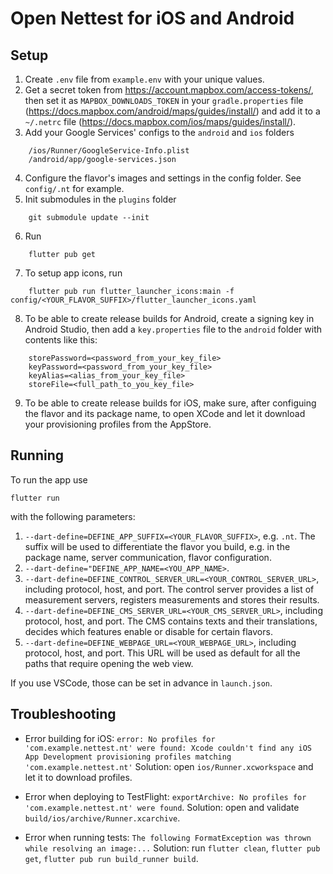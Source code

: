 # Open Nettest for iOS and Android

## Setup

1. Create `.env` file from `example.env` with your unique values.
2. Get a secret token from https://account.mapbox.com/access-tokens/, then set it as `MAPBOX_DOWNLOADS_TOKEN` in your `gradle.properties` file (https://docs.mapbox.com/android/maps/guides/install/) and add it to a `~/.netrc` file (https://docs.mapbox.com/ios/maps/guides/install/).
3. Add your Google Services' configs to the `android` and `ios` folders
```
    /ios/Runner/GoogleService-Info.plist
    /android/app/google-services.json
```
4. Configure the flavor's images and settings in the config folder. See `config/.nt` for example.
5. Init submodules in the `plugins` folder
```
    git submodule update --init
```
6. Run
```
    flutter pub get
```
7. To setup app icons, run
```
    flutter pub run flutter_launcher_icons:main -f config/<YOUR_FLAVOR_SUFFIX>/flutter_launcher_icons.yaml
```
8. To be able to create release builds for Android, create a signing key in Android Studio, then add a `key.properties` file to the `android` folder with contents like this:
```
    storePassword=<password_from_your_key_file>
    keyPassword=<password_from_your_key_file>
    keyAlias=<alias_from_your_key_file>
    storeFile=<full_path_to_you_key_file>
```
9. To be able to create release builds for iOS, make sure, after configuing the flavor and its package name, to open XCode and let it download your provisioning profiles from the AppStore.

## Running

To run the app use

    flutter run

with the following parameters:

1. `--dart-define=DEFINE_APP_SUFFIX=<YOUR_FLAVOR_SUFFIX>`, e.g. `.nt`. The suffix will be used to differentiate the flavor you build, e.g. in the package name, server communication, flavor configuration.
2. `--dart-define="DEFINE_APP_NAME=<YOU_APP_NAME>`.
3. `--dart-define=DEFINE_CONTROL_SERVER_URL=<YOUR_CONTROL_SERVER_URL>`, including protocol, host, and port. The control server provides a list of measurement servers, registers measurements and stores their results.
4. `--dart-define=DEFINE_CMS_SERVER_URL=<YOUR_CMS_SERVER_URL>`, including protocol, host, and port. The CMS contains texts and their translations, decides which features enable or disable for certain flavors.
5. `--dart-define=DEFINE_WEBPAGE_URL=<YOUR_WEBPAGE_URL>`, including protocol, host, and port. This URL will be used as default for all the paths that require opening the web view.

If you use VSCode, those can be set in advance in `launch.json`.

## Troubleshooting

* Error building for iOS: `error: No profiles for 'com.example.nettest.nt' were found: Xcode couldn't find any iOS App Development provisioning profiles matching 'com.example.nettest.nt'`
    Solution: open `ios/Runner.xcworkspace` and let it to download profiles.

* Error when deploying to TestFlight: `exportArchive: No profiles for 'com.example.nettest.nt' were found`.
    Solution: open and validate `build/ios/archive/Runner.xcarchive`.

* Error when running tests: `The following FormatException was thrown while resolving an image:...`
    Solution: run `flutter clean`, `flutter pub get`, `flutter pub run build_runner build`.
